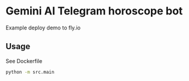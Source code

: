 # Gemini AI Telegram horoscope bot
Example deploy demo to fly.io

## Usage
See Dockerfile

```bash
python -m src.main
```